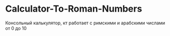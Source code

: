 # Calculator-To-Roman-Numbers
Консольный калькулятор, кт работает с римскими и арабскими числами от 0 до 10
